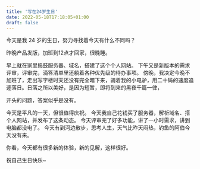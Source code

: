 ```yaml
---
title: '写在24岁生日'
date: 2022-05-18T17:18:05+01:00
draft: false
---
```


今天是我 24 岁的生日，努力寻找着今天有什么不同吗？

昨晚产品发版，加班到12点才回家，很晚睡。

早上就在家里捣鼓服务器、域名，搭建了这个个人网站。
下午又是新版本的需求评审，评审完，滴答清单里还躺着各种优先级的待办事项。
傍晚，我决定今晚不加班了，走出写字楼时天还没有完全暗下来，骑着我的小电驴，用二十码的速度追逐落日。日落之所以美好，是因为短暂，即将到来的黑夜千篇一律，

开头的问题，答案似乎是没有。

今天是平凡的一天，但很值得庆祝。
今天我自己花钱买了服务器，解析域名、搭个人网站，并发布了这条动态。
今天评审完了好多功能，讲了一小时需求，讲到电脑都没电了。
今天有到河边散步，思考人生，天气比昨天闷热，钓鱼的阿伯今天没有来。

你看，今天都有很多新的体验，新的见解，这样很好。

祝自己生日快乐~
